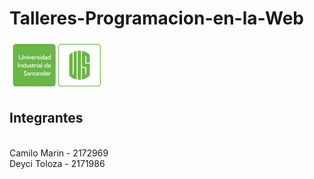 # Talleres-Programacion-en-la-Web
<img src="LogoUIS.png" alt="Uis" width="30%" height="30%"/>

<h2>Integrantes</h2><br>
Camilo Marin - 2172969<br>
Deyci Toloza - 2171986<br>
